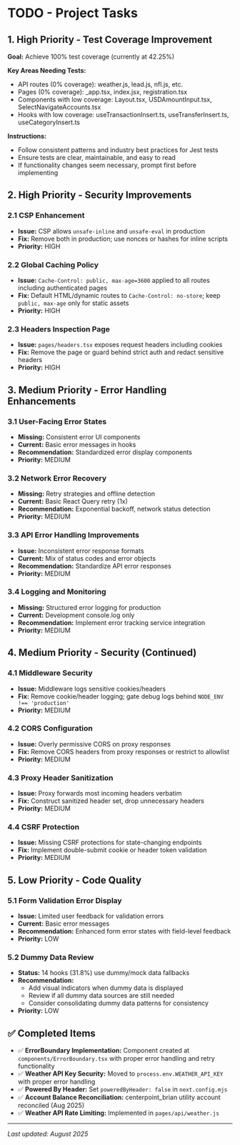 # TODO - Project Tasks

## 1. High Priority - Test Coverage Improvement

**Goal:** Achieve 100% test coverage (currently at 42.25%)

**Key Areas Needing Tests:**

- API routes (0% coverage): weather.js, lead.js, nfl.js, etc.
- Pages (0% coverage): \_app.tsx, index.jsx, registration.tsx
- Components with low coverage: Layout.tsx, USDAmountInput.tsx, SelectNavigateAccounts.tsx
- Hooks with low coverage: useTransactionInsert.ts, useTransferInsert.ts, useCategoryInsert.ts

**Instructions:**

- Follow consistent patterns and industry best practices for Jest tests
- Ensure tests are clear, maintainable, and easy to read
- If functionality changes seem necessary, prompt first before implementing

## 2. High Priority - Security Improvements

### 2.1 CSP Enhancement

- **Issue:** CSP allows `unsafe-inline` and `unsafe-eval` in production
- **Fix:** Remove both in production; use nonces or hashes for inline scripts
- **Priority:** HIGH

### 2.2 Global Caching Policy

- **Issue:** `Cache-Control: public, max-age=3600` applied to all routes including authenticated pages
- **Fix:** Default HTML/dynamic routes to `Cache-Control: no-store`; keep `public, max-age` only for static assets
- **Priority:** HIGH

### 2.3 Headers Inspection Page

- **Issue:** `pages/headers.tsx` exposes request headers including cookies
- **Fix:** Remove the page or guard behind strict auth and redact sensitive headers
- **Priority:** HIGH

## 3. Medium Priority - Error Handling Enhancements

### 3.1 User-Facing Error States

- **Missing:** Consistent error UI components
- **Current:** Basic error messages in hooks
- **Recommendation:** Standardized error display components
- **Priority:** MEDIUM

### 3.2 Network Error Recovery

- **Missing:** Retry strategies and offline detection
- **Current:** Basic React Query retry (1x)
- **Recommendation:** Exponential backoff, network status detection
- **Priority:** MEDIUM

### 3.3 API Error Handling Improvements

- **Issue:** Inconsistent error response formats
- **Current:** Mix of status codes and error objects
- **Recommendation:** Standardize API error responses
- **Priority:** MEDIUM

### 3.4 Logging and Monitoring

- **Missing:** Structured error logging for production
- **Current:** Development console.log only
- **Recommendation:** Implement error tracking service integration
- **Priority:** MEDIUM

## 4. Medium Priority - Security (Continued)

### 4.1 Middleware Security

- **Issue:** Middleware logs sensitive cookies/headers
- **Fix:** Remove cookie/header logging; gate debug logs behind `NODE_ENV !== 'production'`
- **Priority:** MEDIUM

### 4.2 CORS Configuration

- **Issue:** Overly permissive CORS on proxy responses
- **Fix:** Remove CORS headers from proxy responses or restrict to allowlist
- **Priority:** MEDIUM

### 4.3 Proxy Header Sanitization

- **Issue:** Proxy forwards most incoming headers verbatim
- **Fix:** Construct sanitized header set, drop unnecessary headers
- **Priority:** MEDIUM

### 4.4 CSRF Protection

- **Issue:** Missing CSRF protections for state-changing endpoints
- **Fix:** Implement double-submit cookie or header token validation
- **Priority:** MEDIUM

## 5. Low Priority - Code Quality

### 5.1 Form Validation Error Display

- **Issue:** Limited user feedback for validation errors
- **Current:** Basic error messages
- **Recommendation:** Enhanced form error states with field-level feedback
- **Priority:** LOW

### 5.2 Dummy Data Review

- **Status:** 14 hooks (31.8%) use dummy/mock data fallbacks
- **Recommendation:**
  - Add visual indicators when dummy data is displayed
  - Review if all dummy data sources are still needed
  - Consider consolidating dummy data patterns for consistency
- **Priority:** LOW

## ✅ Completed Items

- ✅ **ErrorBoundary Implementation:** Component created at `components/ErrorBoundary.tsx` with proper error handling and retry functionality
- ✅ **Weather API Key Security:** Moved to `process.env.WEATHER_API_KEY` with proper error handling
- ✅ **Powered By Header:** Set `poweredByHeader: false` in `next.config.mjs`
- ✅ **Account Balance Reconciliation:** centerpoint_brian utility account reconciled (Aug 2025)
- ✅ **Weather API Rate Limiting:** Implemented in `pages/api/weather.js`

---

_Last updated: August 2025_
